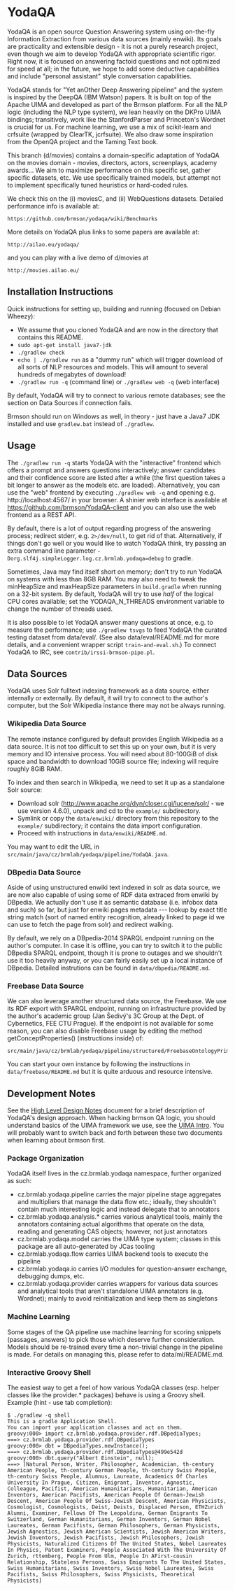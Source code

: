 YodaQA
======

YodaQA is an open source Question Answering system using on-the-fly
Information Extraction from various data sources (mainly enwiki).
Its goals are practicality and extensible design - it is not a purely
research project, even though we aim to develop YodaQA with appropriate
scientific rigor.  Right now, it is focused on answering factoid
questions and not optimized for speed at all; in the future, we hope
to add some deductive capabilities and include "personal assistant"
style conversation capabilities.

YodaQA stands for "Yet anOther Deep Answering pipeline" and the system is
inspired by the DeepQA (IBM Watson) papers.  It is built on top of the Apache
UIMA and developed as part of the Brmson platform.  For all the NLP logic
(including the NLP type system), we lean heavily on the DKPro UIMA bindings;
transitively, work like the StanfordParser and Princeton's Wordnet is crucial
for us.  For machine learning, we use a mix of scikit-learn and crfsuite
(wrapped by ClearTK, jcrfsuite).  We also draw some inspiration from the
OpenQA project and the Taming Text book.

This branch (d/movies) contains a domain-specific adaptation of YodaQA on
the movies domain - movies, directors, actors, screenplays, academy awards...
We aim to maximize performance on this specific set, gather specific
datasets, etc.  We use specifically trained models, but attempt not
to implement specifically tuned heuristics or hard-coded rules.

We check this on the (i) moviesC, and (ii) WebQuestions datasets.
Detailed performance info is available at:

	https://github.com/brmson/yodaqa/wiki/Benchmarks

More details on YodaQA plus links to some papers are available at:

	http://ailao.eu/yodaqa/

and you can play with a live demo of d/movies at

	http://movies.ailao.eu/

## Installation Instructions

Quick instructions for setting up, building and running (focused on Debian Wheezy):

  * We assume that you cloned YodaQA and are now in the directory that contains this README.
  * ``sudo apt-get install java7-jdk``
  * ``./gradlew check``
  * ``echo | ./gradlew run`` as a "dummy run" which will trigger download
    of all sorts of NLP resources and models.  This will amount to several
    hundreds of megabytes of download!
  * ``./gradlew run -q`` (command line) or ``./gradlew web -q`` (web interface)

By default, YodaQA will try to connect to various remote databases;
see the section on Data Sources if connection fails.

Brmson should run on Windows as well, in theory - just have a Java7 JDK
installed and use ``gradlew.bat`` instead of ``./gradlew``.

## Usage

The ``./gradlew run -q`` starts YodaQA with the "interactive"
frontend which offers a prompt and answers questions interactively;
answer candidates and their confidence score are listed after a while
(the first question takes a bit longer to answer as the models etc. are
loaded).
Alternatively, you can use the "web" frontend by executing
``./gradlew web -q`` and opening e.g. http://localhost:4567/ in your browser.
A shinier web interface is available at https://github.com/brmson/YodaQA-client
and you can also use the web frontend as a REST API.

By default, there is a lot of output regarding progress of the answering
process; redirect stderr, e.g. ``2>/dev/null``, to get rid of that.
Alternatively, if things don't go well or you would like to watch YodaQA
think, try passing an extra command line parameter
``-Dorg.slf4j.simpleLogger.log.cz.brmlab.yodaqa=debug`` to gradle.

Sometimes, Java may find itself short on memory; don't try to run YodaQA
on systems with less than 8GB RAM.  You may also need to tweak the
minHeapSize and maxHeapSize parameters in ``build.gradle`` when running
on a 32-bit system.  By default, YodaQA will try to use *half* of the logical
CPU cores available; set the YODAQA_N_THREADS environment variable to change
the number of threads used.

It is also possible to let YodaQA answer many questions at once, e.g. to
measure the performance; use ``./gradlew tsvgs`` to feed YodaQA
the curated testing dataset from data/eval/.  (See also data/eval/README.md
for more details, and a convenient wrapper script ``train-and-eval.sh``.)
To connect YodaQA to IRC, see ``contrib/irssi-brmson-pipe.pl``.

## Data Sources

YodaQA uses Solr fulltext indexing framework as a data source, either
internally or externally.  By default, it will try to connect to the
author's computer, but the Solr Wikipedia instance there may not be
always running.

### Wikipedia Data Source

The remote instance configured by default provides English Wikipedia as a data
source.  It is not too difficult to set this up on your own, but it is very
memory and IO intensive process. You will need about 80-100GiB of disk space and
bandwidth to download 10GiB source file; indexing will require roughly 8GiB RAM.

To index and then search in Wikipedia, we need to set it up as a standalone Solr
source:

  * Download solr (http://www.apache.org/dyn/closer.cgi/lucene/solr/ - we use
    version 4.6.0), unpack and cd to the ``example/`` subdirectory.
  * Symlink or copy the ``data/enwiki/`` directory from this repository to the
    ``example/`` subdirectory; it contains the data import configuration.
  * Proceed with instructions in ``data/enwiki/README.md``.

You may want to edit the URL in ``src/main/java/cz/brmlab/yodaqa/pipeline/YodaQA.java``.

### DBpedia Data Source

Aside of using unstructured enwiki text indexed in solr as data source,
we are now also capable of using some of RDF data extraced from enwiki
by DBpedia.  We actually don't use it as semantic database (i.e. infobox
data and such) so far, but just for enwiki pages metadata --- lookup by
exact title string match (sort of named entity recognition, already linked
to page id we can use to fetch the page from solr) and redirect walking.

By default, we rely on a DBpedia-2014 SPARQL endpoint running on the author's
computer.  In case it is offline, you can try to switch it to the public
DBpedia SPARQL endpoint, though it is prone to outages and we shouldn't use
it too heavily anyway, or you can fairly easily set up a local instance of
DBpedia.  Detailed instrutions can be found in ``data/dbpedia/README.md``.

### Freebase Data Source

We can also leverage another structured data source, the Freebase.
We use its RDF export with SPARQL endpoint, running on infrastructure
provided by the author's academic group (Jan Šedivý's 3C Group at the
Dept. of Cybernetics, FEE CTU Prague).  If the endpoint is not available
for some reason, you can also disable Freebase usage by editing the
method getConceptProperties() (instructions inside) of:

	src/main/java/cz/brmlab/yodaqa/pipeline/structured/FreebaseOntologyPrimarySearch.java

You can start your own instance by following the instructions in
``data/freebase/README.md`` but it is quite arduous and resource intensive.

## Development Notes

See the [High Level Design Notes](doc/HIGHLEVEL.md) document for
a brief description of YodaQA's design approach.  When hacking brmson
QA logic, you should understand basics of the UIMA framework we use,
see the [UIMA Intro](doc/UIMA-INTRO.md).  You will probably want to
switch back and forth between these two documents when learning about
brmson first.

### Package Organization

YodaQA itself lives in the cz.brmlab.yodaqa namespace, further organized
as such:

  * cz.brmlab.yodaqa.pipeline carries the major pipeline stage aggregates
    and multipliers that manage the data flow etc.; ideally, they shouldn't
    contain much interesting logic and instead delegate that to annotators
  * cz.brmlab.yodaqa.analysis.* carries various analytical tools, mainly
    the annotators containing actual algorithms that operate on the data,
    reading and generating CAS objects; however, not just annotators
  * cz.brmlab.yodaqa.model carries the UIMA type system; classes in this
    package are all auto-generated by JCas tooling
  * cz.brmlab.yodaqa.flow carries UIMA backend tools to execute the pipeline
  * cz.brmlab.yodaqa.io carries I/O modules for question-answer exchange,
    debugging dumps, etc.
  * cz.brmlab.yodaqa.provider carries wrappers for various data sources
    and analytical tools that aren't standalone UIMA annotators (e.g.
    Wordnet); mainly to avoid reinitialization and keep them as singletons

### Machine Learning

Some stages of the QA pipeline use machine learning for scoring snippets
(passages, answers) to pick those which deserve further consideration.
Models should be re-trained every time a non-trivial change in the
pipeline is made.  For details on managing this, please refer to
data/ml/README.md.

### Interactive Groovy Shell

The easiest way to get a feel of how various YodaQA classes (esp. helper
classes like the provider.* packages) behave is using a Groovy shell.
Example (hint - use tab completion):

	$ ./gradlew -q shell
	This is a gradle Application Shell.
	You can import your application classes and act on them.
	groovy:000> import cz.brmlab.yodaqa.provider.rdf.DBpediaTypes;
	===> cz.brmlab.yodaqa.provider.rdf.DBpediaTypes
	groovy:000> dbt = DBpediaTypes.newInstance();
	===> cz.brmlab.yodaqa.provider.rdf.DBpediaTypes@499e542d
	groovy:000> dbt.query("Albert Einstein", null);
	===> [Natural Person, Writer, Philosopher, Academician, th-century American People, th-century German People, th-century Swiss People, th-century Swiss People, Alumnus, Laureate, Academics Of Charles University In Prague, Citizen, Emigrant, Inventor, Agnostic, Colleague, Pacifist, American Humanitarians, Humanitarian, American Inventors, American Pacifists, American People Of German-Jewish Descent, American People Of Swiss-Jewish Descent, American Physicists, Cosmologist, Cosmologists, Deist, Deists, Displaced Person, ETHZurich Alumni, Examiner, Fellows Of The Leopoldina, German Emigrants To Switzerland, German Humanitarians, German Inventors, German Nobel Laureates, German Pacifists, German Philosophers, German Physicists, Jewish Agnostics, Jewish American Scientists, Jewish American Writers, Jewish Inventors, Jewish Pacifists, Jewish Philosophers, Jewish Physicists, Naturalized Citizens Of The United States, Nobel Laureates In Physics, Patent Examiners, People Associated With The University Of Zurich, rttemberg, People From Ulm, People In AFirst-cousin Relationship, Stateless Persons, Swiss Emigrants To The United States, Swiss Humanitarians, Swiss Inventors, Swiss Nobel Laureates, Swiss Pacifists, Swiss Philosophers, Swiss Physicists, Theoretical Physicists]
